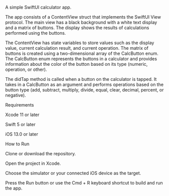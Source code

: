 
A simple SwiftUI calculator app.


The app consists of a ContentView struct that implements the SwiftUI View protocol. The main view has a black background with a white text display and a matrix of buttons. The display shows the results of calculations performed using the buttons.

The ContentView has state variables to store values such as the display value, current calculation result, and current operation. The matrix of buttons is created using a two-dimensional array of the CalcButton enum. The CalcButton enum represents the buttons in a calculator and provides information about the color of the button based on its type (numeric, operation, or other).

The didTap method is called when a button on the calculator is tapped. It takes in a CalcButton as an argument and performs operations based on the button type (add, subtract, multiply, divide, equal, clear, decimal, percent, or negative).

Requirements

Xcode 11 or later

Swift 5 or later

iOS 13.0 or later

How to Run

Clone or download the repository.

Open the project in Xcode.

Choose the simulator or your connected iOS device as the target.

Press the Run button or use the Cmd + R keyboard shortcut to build and run the app.

